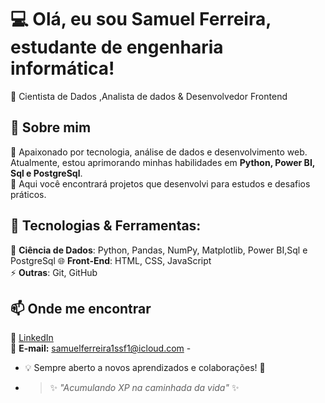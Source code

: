 # 💻 Olá, eu sou Samuel Ferreira, estudante de engenharia informática! 
🔹 Cientista de Dados ,Analista de dados & Desenvolvedor Frontend 
## 🚀 Sobre mim 
🎯 Apaixonado por tecnologia, análise de dados e desenvolvimento web. 
Atualmente, estou aprimorando minhas habilidades em **Python, Power BI, Sql e PostgreSql**. <br>
📌 Aqui você encontrará projetos que desenvolvi para estudos e desafios práticos. 
## 🚀 Tecnologias & Ferramentas:
🧠 **Ciência de Dados**: Python, Pandas, NumPy, Matplotlib, Power BI,Sql e PostgreSql
🌐 **Front-End**: HTML, CSS, JavaScript  
⚡ **Outras**: Git, GitHub  
## 📫 Onde me encontrar 
🔗 [LinkedIn](https://www.linkedin.com/in/seu-usuario) <br>
📧 **E-mail:** samuelferreira1ssf1@icloud.com -
- 💡 Sempre aberto a novos aprendizados e colaborações! 🚀
- > ✨ *"Acumulando XP na caminhada da vida"* ✨
